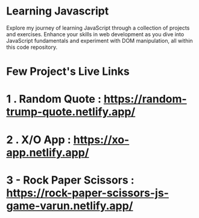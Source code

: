 # Learning Javascript
Explore my journey of learning JavaScript through a collection of projects and exercises. Enhance your skills in web development as you dive into JavaScript fundamentals and experiment with DOM manipulation, all within this code repository.


# Few Project's Live Links
# 1 . Random Quote : https://random-trump-quote.netlify.app/
# 2 . X/O App : https://xo-app.netlify.app/
# 3 - Rock Paper Scissors : https://rock-paper-scissors-js-game-varun.netlify.app/
